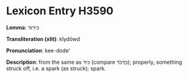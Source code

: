 # Lexicon Entry H3590

**Lemma**: כִידוֹד

**Transliteration (xlit)**: kîydôwd

**Pronunciation**: kee-dode'

**Description**:
from the same as כִּיד (compare כַּדְכֹּד); properly, something struck off, i.e. a spark (as struck); spark.
